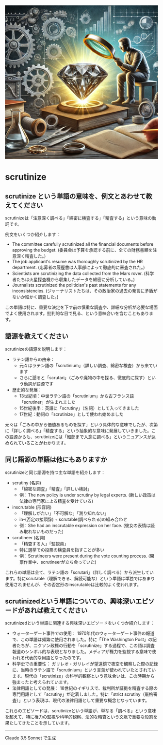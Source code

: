 ![scrutinize](./imgs/scrutinize.webp)

# scrutinize

## scrutinize という単語の意味を、例文とあわせて教えてください

scrutinizeは「注意深く調べる」「綿密に検査する」「精査する」という意味の動詞です。

例文をいくつか紹介します：

 * The committee carefully scrutinized all the financial documents before approving the budget. (委員会は予算を承認する前に、全ての財務書類を注意深く精査した。)
 * The job applicant's resume was thoroughly scrutinized by the HR department. (応募者の履歴書は人事部によって徹底的に審査された。)
 * Scientists are scrutinizing the data collected from the Mars rover. (科学者たちは火星探査機から収集したデータを綿密に分析している。)
 * Journalists scrutinized the politician's past statements for any inconsistencies. (ジャーナリストたちは、その政治家の過去の発言に矛盾がないか細かく調査した。)

この単語は特に、重要な決定を下す前の慎重な調査や、詳細な分析が必要な場面でよく使用されます。批判的な目で見る、という意味合いを含むこともあります。

## 語源を教えてください

scrutinizeの語源を説明します：

 * ラテン語からの由来：
   * 元々はラテン語の「scrutinium」（詳しい調査、綿密な検査）から来ています
   * さらに遡ると「scrutari」（ごみや廃物の中を探る、徹底的に探す）という動詞が語源です
 * 歴史的な発展：
   * 13世紀頃：中世ラテン語の「scrutinium」から古フランス語「scrutiner」が生まれました
   * 15世紀後半：英語に「scrutiny」（名詞）として入ってきました
   * 17世紀：動詞の「scrutinize」として使われ始めました

元々は「ごみの中から価値あるものを探す」という具体的な意味でしたが、次第に「詳しく調べる」「精査する」という抽象的な意味に発展していきました。この語源からも、scrutinizeには「細部まで入念に調べる」というニュアンスが込められていることがわかります。

## 同じ語源の単語は他にもありますか

scrutinizeと同じ語源を持つ主な単語を紹介します：

 * scrutiny (名詞)
   * 「綿密な調査」「精査」「詳しい検討」
   * 例：The new policy is under scrutiny by legal experts. (新しい政策は法律の専門家による精査を受けている)
 * inscrutable (形容詞)
   * 「理解しがたい」「不可解な」「測り知れない」
   * in-(否定の接頭辞) + scrutable(調べられる)の組み合わせ
   * 例：She had an inscrutable expression on her face. (彼女の表情は読み取れないものだった)
 * scrutineer (名詞)
   * 「精査する人」「監視員」
   * 特に選挙での投票の検査員を指すことが多い
   * 例：Scrutineers were present during the vote counting process. (開票作業中、scrutineerが立ち会っていた)

これらの単語は全て、ラテン語の「scrutari」（詳しく調べる）から派生しています。特にscrutable（理解できる、解読可能な）という単語は単独ではあまり使用されませんが、その否定形のinscrutableは比較的よく使われます。

## scrutinizedという単語についての、興味深いエピソードがあれば教えてください

scrutinizedという単語に関連する興味深いエピソードをいくつか紹介します：

 * ウォーターゲート事件での使用： 1970年代のウォーターゲート事件の報道で、この単語は頻繁に使用されました。特に「The Washington Post」の記者たちが、ニクソン政権の行動を「scrutinize」する過程で、この語は調査報道のシンボル的な表現となりました。メディアが権力を監視する意味で使われる代表的な用語となったのです。
 * 科学史での重要性： ガリレオ・ガリレイが望遠鏡で夜空を観察した際の記録に、当時のラテン語で「scrutinium」という言葉が使われていたとされています。現代の「scrutinize」の科学的観察という意味合いは、この時期から強まったと考えられています。
 * 法律用語としての発展： 18世紀のイギリスで、裁判所が証拠を精査する際の専門用語として「scrutiny」が定着しました。特に「strict scrutiny（厳格審査）」という表現は、現代の法律用語として重要な概念となっています。

これらのエピソードは、scrutinizeという単語が、単なる「調べる」という意味を超えて、特に権力の監視や科学的観察、法的な精査という文脈で重要な役割を果たしてきたことを示しています。

---
Claude 3.5 Sonnet で生成
